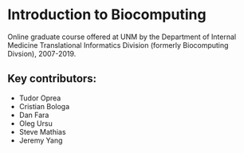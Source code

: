 # Introduction to Biocomputing

Online graduate course offered at UNM by the Department of Internal Medicine
Translational Informatics Division (formerly Biocomputing Divsion),
2007-2019.

## Key contributors:

* Tudor Oprea
* Cristian Bologa
* Dan Fara
* Oleg Ursu
* Steve Mathias
* Jeremy Yang
